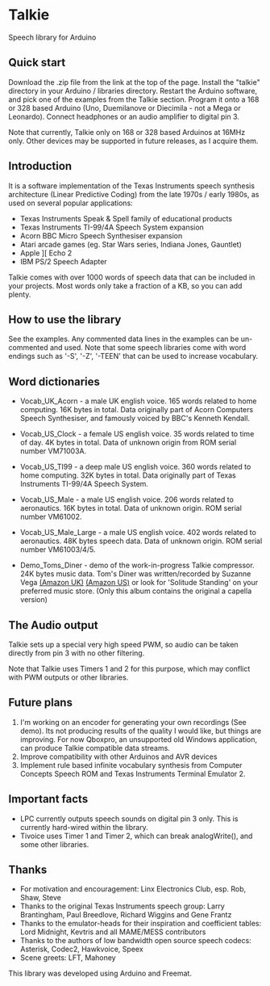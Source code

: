 Talkie
======

Speech library for Arduino

Quick start
-----------
Download the .zip file from the link at the top of the page. Install the "talkie" directory in your Arduino / libraries directory. Restart the Arduino software, and pick one of the examples from the Talkie section. Program it onto a 168 or 328 based Arduino (Uno, Duemilanove or Diecimila - not a Mega or Leonardo). Connect headphones or an audio amplifier to digital pin 3.

Note that currently, Talkie only on 168 or 328 based Arduinos at 16MHz only. Other devices may be supported in future releases, as I acquire them.


Introduction
------------
It is a software implementation of the Texas Instruments speech synthesis architecture (Linear Predictive Coding) from the late 1970s / early 1980s, as used on several popular applications:
* Texas Instruments Speak & Spell family of educational products
* Texas Instruments TI-99/4A Speech System expansion
* Acorn BBC Micro Speech Synthesiser expansion
* Atari arcade games (eg. Star Wars series, Indiana Jones, Gauntlet)
* Apple ][ Echo 2
* IBM PS/2 Speech Adapter

Talkie comes with over 1000 words of speech data that can be included in your projects. Most words only take a fraction of a KB, so you can add plenty.


How to use the library
----------------------
See the examples. Any commented data lines in the examples can be un-commented and used. Note that some speech libraries come with word endings such as '-S', '-Z', '-TEEN' that can be used to increase vocabulary.

Word dictionaries
-----------------
* Vocab_UK_Acorn - a male UK english voice. 165 words related to home computing. 16K bytes in total. Data originally part of Acorn Computers Speech Synthesiser, and famously voiced by BBC's Kenneth Kendall.

* Vocab_US_Clock - a female US english voice. 35 words related to time of day. 4K bytes in total. Data of unknown origin from ROM serial number VM71003A.

* Vocab_US_TI99 - a deep male US english voice. 360 words related to home computing. 32K bytes in total. Data originally part of Texas Instruments TI-99/4A Speech System.

* Vocab_US_Male - a male US english voice. 206 words related to aeronautics. 16K bytes in total. Data of unknown origin. ROM serial number VM61002.

* Vocab_US_Male_Large - a male US english voice. 402 words related to aeronautics. 48K bytes speech data. Data of unknown origin. ROM serial number VM61003/4/5.

* Demo_Toms_Diner - demo of the work-in-progress Talkie compressor. 24K bytes music data. Tom's Diner was written/recorded by Suzanne Vega [(Amazon UK)](http://www.amazon.co.uk/Solitude-Standing-Suzanne-Vega/dp/B000026GZQ) [(Amazon US)](http://www.amazon.com/Solitude-Standing-Suzanne-Vega/dp/B000002GHB) or look for 'Solitude Standing' on your preferred music store. (Only this album contains the original a capella version)


The Audio output
----------------
Talkie sets up a special very high speed PWM, so audio can be taken directly from pin 3 with no other filtering.

Note that Talkie uses Timers 1 and 2 for this purpose, which may conflict with PWM outputs or other libraries.


Future plans
------------
1. I'm working on an encoder for generating your own recordings (See demo). Its not producing results of the quality I would like, but things are improving. For now Qboxpro, an unsupported old Windows application, can produce Talkie compatible data streams.
2. Improve compatibility with other Arduinos and AVR devices
3. Implement rule based infinite vocabulary synthesis from Computer Concepts Speech ROM and Texas Instruments Terminal Emulator 2.

Important facts
---------------
* LPC currently outputs speech sounds on digital pin 3 only. This is currently hard-wired within the library.
* Tivoice uses Timer 1 and Timer 2, which can break analogWrite(), and some other libraries.


Thanks
------
* For motivation and encouragement: Linx Electronics Club, esp. Rob, Shaw, Steve
* Thanks to the original Texas Instruments speech group: Larry Brantingham, Paul Breedlove, Richard Wiggins and Gene Frantz
* Thanks to the emulator-heads for their inspiration and coefficient tables: Lord Midnight, Kevtris and all MAME/MESS contributors
* Thanks to the authors of low bandwidth open source speech codecs: Asterisk, Codec2, Hawkvoice, Speex
* Scene greets: LFT, Mahoney


This library was developed using Arduino and Freemat.
